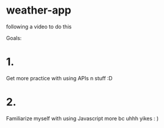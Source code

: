 # weather-app

following a video to do this

Goals:
# 1. 
Get more practice with using APIs n stuff :D
# 2.
Familiarize myself with using Javascript more bc uhhh yikes : )
